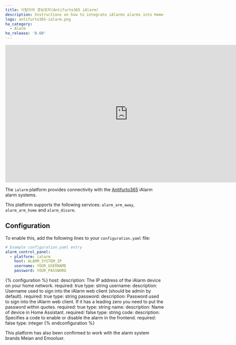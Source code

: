 ```yaml
---
title: 이탈리아 경보장치(Antifurto365 iAlarm)
description: Instructions on how to integrate iAlarms alarms into Home Assistant.
logo: antifurto365-ialarm.png
ha_category:
  - Alarm
ha_release: '0.60'
---
```


<div class='videoWrapper'>
<iframe width="776" height="437" src="https://www.youtube.com/embed/9otE57UOS24" frameborder="0" allow="accelerometer; autoplay; encrypted-media; gyroscope; picture-in-picture" allowfullscreen></iframe>
</div>

The `ialarm` platform provides connectivity with the [Antifurto365](https://www.antifurtocasa365.it/) iAlarm alarm systems.

This platform supports the following services: `alarm_arm_away`, `alarm_arm_home` and `alarm_disarm`.

## Configuration

To enable this, add the following lines to your `configuration.yaml` file:

```yaml
# Example configuration.yaml entry
alarm_control_panel:
  - platform: ialarm
    host: ALARM_SYSTEM_IP
    username: YOUR_USERNAME
    password: YOUR_PASSWORD
```

{% configuration %}
host:
  description: The IP address of the iAlarm device on your home network.
  required: true
  type: string
username:
  description: Username used to sign into the iAlarm web client (should be admin by default).
  required: true
  type: string
password:
  description: Password used to sign into the iAlarm web client. If it has a leading zero you need to put the password within quotes.
  required: true
  type: string
name:
  description: Name of device in Home Assistant.
  required: false
  type: string
code:
  description: Specifies a code to enable or disable the alarm in the frontend.
  required: false
  type: integer
{% endconfiguration %}

This platform has also been confirmed to work with the alarm system brands Meian and Emooluxr.
